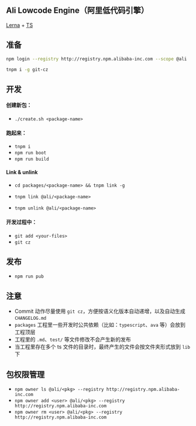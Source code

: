 Ali Lowcode Engine（阿里低代码引擎）
---

[Lerna](https://github.com/lerna/lerna) + [TS](https://www.typescriptlang.org/)

## 准备

```bash
npm login --registry http://registry.npm.alibaba-inc.com --scope @ali
```

```bash
tnpm i -g git-cz
```

## 开发

#### 创建新包：

 - `./create.sh <package-name>`

#### 跑起来：

 - `tnpm i`
 - `npm run boot`
 - `npm run build`

#### Link & unlink

 - `cd packages/<package-name> && tnpm link -g`
 - `tnpm link @ali/<package-name>`

 - `tnpm unlink @ali/<package-name>`

#### 开发过程中：

 - `git add <your-files>`
 - `git cz`

## 发布

 - `npm run pub`

## 注意

 - Commit 动作尽量使用 `git cz`，方便按语义化版本自动递增，以及自动生成 `CHANGELOG.md`
 - `packages` 工程里一些开发时公共依赖（比如：`typescript`、`ava` 等）会放到工程顶层
 - 工程里的 `.md`、`test/` 等文件修改不会产生新的发布
 - 当工程里存在多个 ts 文件的目录时，最终产生的文件会按文件夹形式放到 `lib` 下

## 包权限管理

 - `npm owner ls @ali/<pkg> --registry http://registry.npm.alibaba-inc.com`
 - `npm owner add <user> @ali/<pkg> --registry http://registry.npm.alibaba-inc.com`
 - `npm owner rm <user> @ali/<pkg> --registry http://registry.npm.alibaba-inc.com `
